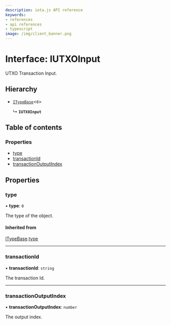 ```yaml
---
description: iota.js API reference
keywords:
- references
- api references
- typescript
image: /img/client_banner.png
---
```

# Interface: IUTXOInput

UTXO Transaction Input.

## Hierarchy

- [`ITypeBase`](ITypeBase.md)<``0``\>

  ↳ **`IUTXOInput`**

## Table of contents

### Properties

- [type](IUTXOInput.md#type)
- [transactionId](IUTXOInput.md#transactionid)
- [transactionOutputIndex](IUTXOInput.md#transactionoutputindex)

## Properties

### type

• **type**: ``0``

The type of the object.

#### Inherited from

[ITypeBase](ITypeBase.md).[type](ITypeBase.md#type)

___

### transactionId

• **transactionId**: `string`

The transaction Id.

___

### transactionOutputIndex

• **transactionOutputIndex**: `number`

The output index.
